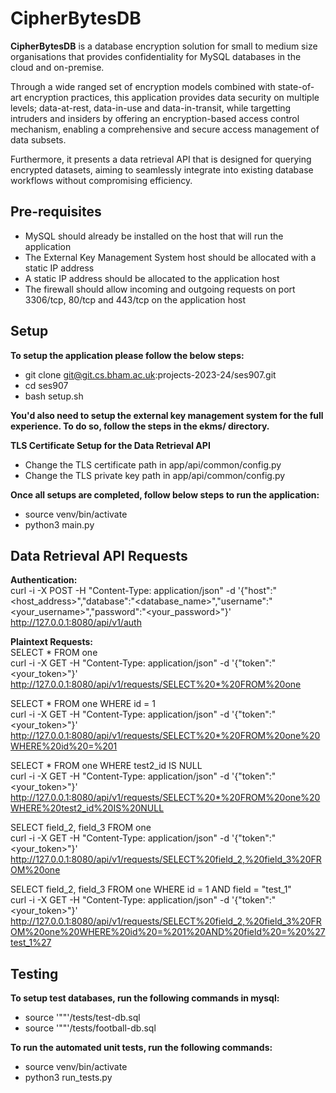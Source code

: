 # CipherBytesDB
**CipherBytesDB** is a database encryption solution for small to medium size organisations that provides confidentiality for MySQL databases in the cloud and on-premise. 

Through a wide ranged set of encryption models combined with state-of-art encryption practices, this application provides data security on multiple levels; data-at-rest, data-in-use and data-in-transit, while targetting intruders and insiders by offering an encryption-based access control mechanism, enabling a comprehensive and secure access management of data subsets.

Furthermore, it presents a data retrieval API that is designed for querying encrypted datasets, aiming to seamlessly integrate into existing database workflows without compromising efficiency.

## Pre-requisites
- MySQL should already be installed on the host that will run the application 
- The External Key Management System host should be allocated with a static IP address
- A static IP address should be allocated to the application host
- The firewall should allow incoming and outgoing requests on port 3306/tcp, 80/tcp and 443/tcp on the application host

## Setup
**To setup the application please follow the below steps:**
- git clone git@git.cs.bham.ac.uk:projects-2023-24/ses907.git
- cd ses907
- bash setup.sh

**You'd also need to setup the external key management system for the full experience. To do so, follow the steps in the ekms/ directory.**

**TLS Certificate Setup for the Data Retrieval API**
- Change the TLS certificate path in app/api/common/config.py
- Change the TLS private key path in app/api/common/config.py

**Once all setups are completed, follow below steps to run the application:**
- source venv/bin/activate
- python3 main.py

## Data Retrieval API Requests
**Authentication:** <br />
curl -i -X POST -H "Content-Type: application/json" -d '{"host":"<host_address>","database":"<database_name>","username":"<your_username>","password":"<your_password>"}' http://127.0.0.1:8080/api/v1/auth

**Plaintext Requests:** <br />
SELECT * FROM one <br />
curl -i -X GET -H "Content-Type: application/json" -d '{"token":"<your_token>"}' http://127.0.0.1:8080/api/v1/requests/SELECT%20*%20FROM%20one

SELECT * FROM one WHERE id = 1 <br />
curl -i -X GET -H "Content-Type: application/json" -d '{"token":"<your_token>"}' http://127.0.0.1:8080/api/v1/requests/SELECT%20*%20FROM%20one%20WHERE%20id%20=%201

SELECT * FROM one WHERE test2_id IS NULL <br />
curl -i -X GET -H "Content-Type: application/json" -d '{"token":"<your_token>"}' http://127.0.0.1:8080/api/v1/requests/SELECT%20*%20FROM%20one%20WHERE%20test2_id%20IS%20NULL

SELECT field_2, field_3 FROM one <br />
curl -i -X GET -H "Content-Type: application/json" -d '{"token":"<your_token>"}' http://127.0.0.1:8080/api/v1/requests/SELECT%20field_2,%20field_3%20FROM%20one

SELECT field_2, field_3 FROM one WHERE id = 1 AND field = "test_1" <br />
curl -i -X GET -H "Content-Type: application/json" -d '{"token":"<your_token>"}' http://127.0.0.1:8080/api/v1/requests/SELECT%20field_2,%20field_3%20FROM%20one%20WHERE%20id%20=%201%20AND%20field%20=%20%27test_1%27

## Testing
**To setup test databases, run the following commands in mysql:**
- source '"<path-to-app-directory>"'/tests/test-db.sql
- source '"<path-to-app-directory>"'/tests/football-db.sql

**To run the automated unit tests, run the following commands:**
- source venv/bin/activate
- python3 run_tests.py
